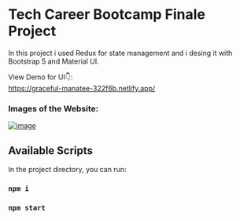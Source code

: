 # Tech Career Bootcamp Finale Project

In this project i used Redux for state management and i desing it with Bootstrap 5 and Material UI.

View Demo for UI👇: <br />
https://graceful-manatee-322f6b.netlify.app/
<br />

### Images of the Website:

[![image](https://www.linkpicture.com/q/Adsız1_3.png)](https://www.linkpicture.com/view.php?img=LPic6242c952e34b7405937713)

## Available Scripts

In the project directory, you can run:

### `npm i`

### `npm start`
